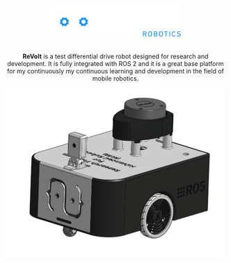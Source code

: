 <div align="center">
  <picture>
    <source srcset="./docs/white_and_blue_logo.svg" media="(prefers-color-scheme: dark)" width="300">
    <source srcset="./docs/black_and_blue_logo.svg" media="(prefers-color-scheme: light)" width="300">
    <img src="./docs/white_and_blue_logo.svg" alt="Logo" width="300">
  </picture>
</div>

<br>

<p align="center">
<strong>ReVolt</strong> is a test differential drive robot designed for research and development.
It is fully integrated with ROS 2 and it is a great base platform for my continuously my continuous learning and development in the field of mobile robotics.
</p>

<p align="center">
  <img src="docs/revolt_cad.png" width=1000 />
</p>
